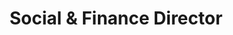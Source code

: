 ---
name: "Faris Eltaki"
group: "general board"
title: "Social & Finance Director"
pronouns: "he/him"
img: "feltaki.jpg"
graduating_year: 2028
github: "qkuriboh"
email: "feltaki@g.ucla.edu"
---